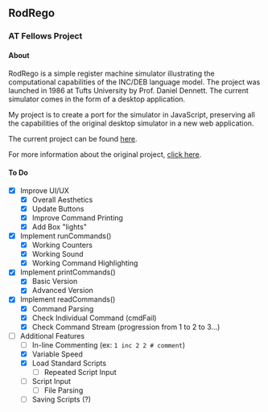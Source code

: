 ## RodRego
### AT Fellows Project

#### About

RodRego is a simple register machine simulator illustrating the computational capabilities of the INC/DEB language model. The project was launched in 1986 at Tufts University by Prof. Daniel Dennett. The current simulator comes in the form of a desktop application. 

My project is to create a port for the simulator in JavaScript, preserving all the capabilities of the original desktop simulator in a new web application.

The current project can be found [here](http://ben-tanen.github.io/RodRego/).

For more information about the original project, [click here](http://sites.tufts.edu/rodrego/).

#### To Do

- [x] Improve UI/UX
	- [x] Overall Aesthetics 
	- [x] Update Buttons
	- [x] Improve Command Printing
	- [x] Add Box "lights"
- [x] Implement runCommands()
	- [x] Working Counters
	- [x] Working Sound
	- [x] Working Command Highlighting
- [x] Implement printCommands()
	- [x] Basic Version
	- [x] Advanced Version
- [x] Implement readCommands()
	- [x] Command Parsing
	- [x] Check Individual Command (cmdFail)
	- [x] Check Command Stream (progression from 1 to 2 to 3...)
- [ ] Additional Features
	- [ ] In-line Commenting (ex: `1 inc 2 2 # comment`)
	- [x] Variable Speed
	- [x] Load Standard Scripts
		- [ ] Repeated Script Input
	- [ ] Script Input
		- [ ] File Parsing
	- [ ] Saving Scripts (?)

